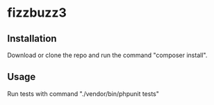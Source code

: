 # fizzbuzz3

## Installation

Download or clone the repo and run the command "composer install".

## Usage

Run tests with command "./vendor/bin/phpunit tests"
